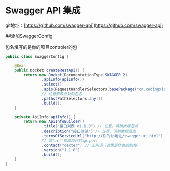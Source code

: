 # Swagger API 集成

git地址：[https://github.com/swagger-api](https://github.com/swagger-api)

##添加SwaggerConfig

包名填写的是你的项目controler的包

```java
public class SwaggerConfig {

    @Bean
    public Docket createRestApi() {
        return new Docket(DocumentationType.SWAGGER_2)
                .apiInfo(apiInfo())
                .select()
                .apis(RequestHandlerSelectors.basePackage("cn.codingxiaxw.web"))
                // 注意修改此处的包名
                .paths(PathSelectors.any())
                .build();
    }

    private ApiInfo apiInfo() {
        return new ApiInfoBuilder()
                .title("接口列表 v1.1.0") // 任意，请稍微规范点
                .description("接口测试") // 任意，请稍微规范点
                .termsOfServiceUrl("http://你的ip地址/swagger-ui.html")
                // 将“url”换成自己的ip:port
                .contact("dexter") // 无所谓（这里是作者的别称）
                .version("1.1.0")
                .build();
    }
}
```




